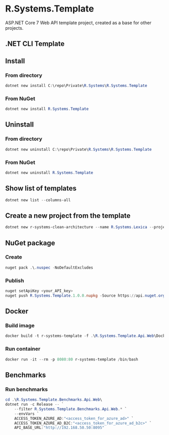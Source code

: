 # R.Systems.Template

ASP.NET Core 7 Web API template project, created as a base for other projects.

## .NET CLI Template

## Install

### From directory

```powershell
dotnet new install C:\repo\Private\R.Systems\R.Systems.Template
```

### From NuGet

```powershell
dotnet new install R.Systems.Template
```

## Uninstall

### From directory

```powershell
dotnet new uninstall C:\repo\Private\R.Systems\R.Systems.Template
```

### From NuGet

```powershell
dotnet new uninstall R.Systems.Template
```

## Show list of templates

```powershell
dotnet new list --columns-all
```

## Create a new project from the template

```powershell
dotnet new r-systems-clean-architecture --name R.Systems.Lexica --projectNameKebabCase r-systems-lexica
```

## NuGet package

### Create

```powershell
nuget pack .\.nuspec -NoDefaultExcludes
```

### Publish

```powershell
nuget setApiKey <your_API_key>
nuget push R.Systems.Template.1.0.0.nupkg -Source https://api.nuget.org/v3/index.json
```

## Docker

### Build image

```powershell
docker build -t r-systems-template -f .\R.Systems.Template.Api.Web\Dockerfile .
```

### Run container

```powershell
docker run -it --rm -p 8080:80 r-systems-template /bin/bash
```

## Benchmarks

### Run benchmarks

```powershell
cd .\R.Systems.Template.Benchmarks.Api.Web\
dotnet run -c Release -- `
    --filter R.Systems.Template.Benchmarks.Api.Web.* `
    --envVars `
    ACCESS_TOKEN_AZURE_AD:"<access_token_for_azure_ad>" `
    ACCESS_TOKEN_AZURE_AD_B2C:"<access_token_for_azure_ad_b2c>" `
    API_BASE_URL:"http://192.168.50.50:8095"
```
